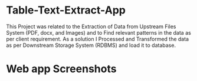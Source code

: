 # Table-Text-Extract-App

This Project was related to the Extraction of Data from
Upstream Files System (PDF, docx, and Images) and to Find
relevant patterns in the data as per client requirement.
As a solution I Processed and Transformed the data as per
Downstream Storage System (RDBMS) and load it to database.

# Web app Screenshots

[](Capture.PNG)

[](Capture2.PNG)
